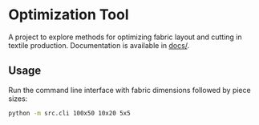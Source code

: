 # Optimization Tool

A project to explore methods for optimizing fabric layout and cutting in textile production. Documentation is available in [docs/](docs/).

## Usage

Run the command line interface with fabric dimensions followed by piece sizes:

```bash
python -m src.cli 100x50 10x20 5x5
```
